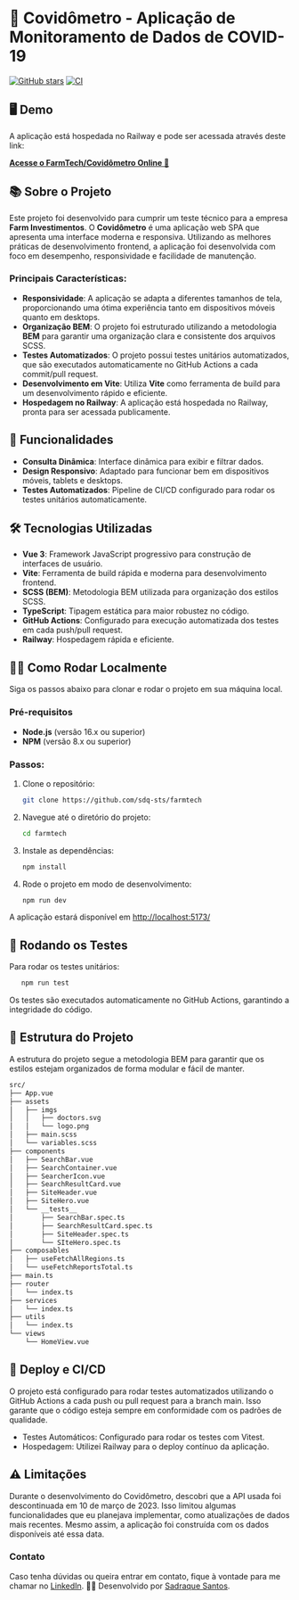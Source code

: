 # 🦠 Covidômetro - Aplicação de Monitoramento de Dados de COVID-19

[![GitHub stars](https://img.shields.io/github/stars/sdq-sts/farmtech)](https://github.com/sdq-sts/farmtech/stargazers)
[![CI](https://github.com/sdq-sts/farmtech/actions/workflows/ci.yml/badge.svg)](https://github.com/sdq-sts/farmtech/actions)

## 🖥️ Demo

A aplicação está hospedada no Railway e pode ser acessada através deste link:

**[Acesse o FarmTech/Covidômetro Online 🚀](https://farmtech.up.railway.app/)**

## 📚 Sobre o Projeto

Este projeto foi desenvolvido para cumprir um teste técnico para a empresa **Farm Investimentos**. O **Covidômetro** é uma aplicação web SPA que apresenta uma interface moderna e responsiva. Utilizando as melhores práticas de desenvolvimento frontend, a aplicação foi desenvolvida com foco em desempenho, responsividade e facilidade de manutenção.

### Principais Características:

- **Responsividade**: A aplicação se adapta a diferentes tamanhos de tela, proporcionando uma ótima experiência tanto em dispositivos móveis quanto em desktops.
- **Organização BEM**: O projeto foi estruturado utilizando a metodologia **BEM** para garantir uma organização clara e consistente dos arquivos SCSS.
- **Testes Automatizados**: O projeto possui testes unitários automatizados, que são executados automaticamente no GitHub Actions a cada commit/pull request.
- **Desenvolvimento em Vite**: Utiliza **Vite** como ferramenta de build para um desenvolvimento rápido e eficiente.
- **Hospedagem no Railway**: A aplicação está hospedada no Railway, pronta para ser acessada publicamente.

## 🚀 Funcionalidades

- **Consulta Dinâmica**: Interface dinâmica para exibir e filtrar dados.
- **Design Responsivo**: Adaptado para funcionar bem em dispositivos móveis, tablets e desktops.
- **Testes Automatizados**: Pipeline de CI/CD configurado para rodar os testes unitários automaticamente.

## 🛠️ Tecnologias Utilizadas

- **Vue 3**: Framework JavaScript progressivo para construção de interfaces de usuário.
- **Vite**: Ferramenta de build rápida e moderna para desenvolvimento frontend.
- **SCSS (BEM)**: Metodologia BEM utilizada para organização dos estilos SCSS.
- **TypeScript**: Tipagem estática para maior robustez no código.
- **GitHub Actions**: Configurado para execução automatizada dos testes em cada push/pull request.
- **Railway**: Hospedagem rápida e eficiente.

## 🧑‍💻 Como Rodar Localmente

Siga os passos abaixo para clonar e rodar o projeto em sua máquina local.

### Pré-requisitos

- **Node.js** (versão 16.x ou superior)
- **NPM** (versão 8.x ou superior)

### Passos:

1. Clone o repositório:

   ```bash
   git clone https://github.com/sdq-sts/farmtech
   ```

2. Navegue até o diretório do projeto:

   ```bash
   cd farmtech
   ```

3. Instale as dependências:

   ```bash
   npm install
   ```

4. Rode o projeto em modo de desenvolvimento:
   ```bash
   npm run dev
   ```

A aplicação estará disponível em [http://localhost:5173/](http://localhost:5173/)

## 🧪 Rodando os Testes

Para rodar os testes unitários:

```bash
   npm run test
```

Os testes são executados automaticamente no GitHub Actions, garantindo a integridade do código.

## 📂 Estrutura do Projeto

A estrutura do projeto segue a metodologia BEM para garantir que os estilos estejam organizados de forma modular e fácil de manter.

```bash
src/
├── App.vue
├── assets
│   ├── imgs
│   │   ├── doctors.svg
│   │   └── logo.png
│   ├── main.scss
│   └── variables.scss
├── components
│   ├── SearchBar.vue
│   ├── SearchContainer.vue
│   ├── SearcherIcon.vue
│   ├── SearchResultCard.vue
│   ├── SiteHeader.vue
│   ├── SiteHero.vue
│   └── __tests__
│       ├── SearchBar.spec.ts
│       ├── SearchResultCard.spec.ts
│       ├── SiteHeader.spec.ts
│       └── SIteHero.spec.ts
├── composables
│   ├── useFetchAllRegions.ts
│   └── useFetchReportsTotal.ts
├── main.ts
├── router
│   └── index.ts
├── services
│   └── index.ts
├── utils
│   └── index.ts
└── views
    └── HomeView.vue
```

## 🚀 Deploy e CI/CD

O projeto está configurado para rodar testes automatizados utilizando o GitHub Actions a cada push ou pull request para a branch main. Isso garante que o código esteja sempre em conformidade com os padrões de qualidade.

- Testes Automáticos: Configurado para rodar os testes com Vitest.
- Hospedagem: Utilizei Railway para o deploy contínuo da aplicação.

## ⚠️ Limitações

Durante o desenvolvimento do Covidômetro, descobri que a API usada foi descontinuada em 10 de março de 2023. Isso limitou algumas funcionalidades que eu planejava implementar, como atualizações de dados mais recentes. Mesmo assim, a aplicação foi construída com os dados disponíveis até essa data.

### Contato

Caso tenha dúvidas ou queira entrar em contato, fique à vontade para me chamar no [LinkedIn](https://www.linkedin.com/in/sdq-sts/).
👨‍💻 Desenvolvido por [Sadraque Santos](https://github.com/sdq-sts).
